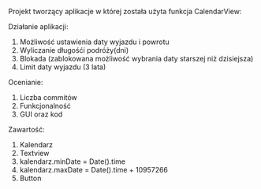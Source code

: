 Projekt tworzący aplikacje w której została użyta funkcja CalendarView:

Działanie aplikacji:

1. Możliwość ustawienia daty wyjazdu i powrotu
2. Wyliczanie długośći podróży(dni)
3. Blokada (zablokowana możliwość wybrania daty starszej niż dzisiejsza)
4. Limit daty wyjazdu (3 lata)

Ocenianie:
1. Liczba commitów
2. Funkcjonalność
3. GUI oraz kod

Zawartość:
1. Kalendarz
2. Textview
3. kalendarz.minDate = Date().time
4. kalendarz.maxDate = Date().time + 10957266
6. Button
